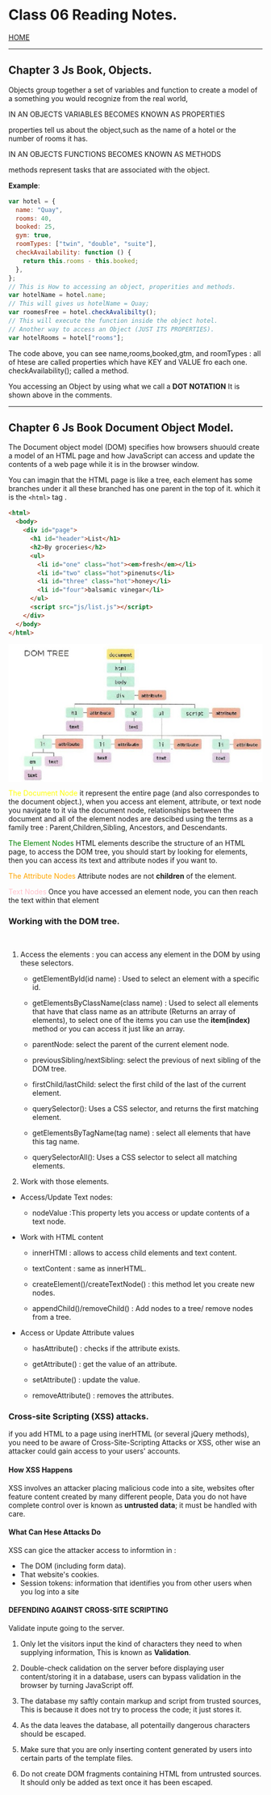 # Class 06 Reading Notes.

[HOME](https://sayefdeen.github.io/reading-notes201/)

---

## Chapter 3 Js Book, Objects.

Objects group together a set of variables and function to create a model of a something you would recognize from the real world,

<p style = "text-transform : Uppercase"> in an objects variables becomes known as properties </p> properties tell us about the object,such as the name of a hotel or the number of rooms it has.
<p style = "text-transform : Uppercase"> in an objects functions becomes known as methods </p> methods represent tasks that are associated with the object.

**Example**:

```javascript
var hotel = {
  name: "Quay",
  rooms: 40,
  booked: 25,
  gym: true,
  roomTypes: ["twin", "double", "suite"],
  checkAvailability: function () {
    return this.rooms - this.booked;
  },
};
// This is How to accessing an object, properities and methods.
var hotelName = hotel.name;
// This will gives us hotelName = Quay;
var roomesFree = hotel.checkAvalibilty();
// This will execute the function inside the object hotel.
// Another way to access an Object (JUST ITS PROPERTIES).
var hotelRooms = hotel["rooms"];
```

The code above, you can see name,rooms,booked,gtm, and roomTypes : all of htese are called properties which have KEY and VALUE fro each one.
checkAvailability(); called a method.

<p> You accessing an Object by using what we call a <b>DOT NOTATION</b> It is shown above in the comments.</p>

---

## Chapter 6 Js Book Document Object Model.

The Document object model (DOM) specifies how browsers shuould create a model of an HTML page and how JavaScript can access and update the contents of a web page while it is in the browser window.

You can imagin that the HTML page is like a tree, each element has some branches under it all these branched has one parent in the top of it. which it is the `<html>` tag .

```html
<html>
  <body>
    <div id="page">
      <h1 id="header">List</h1>
      <h2>By groceries</h2>
      <ul>
        <li id="one" class="hot"><em>fresh</em></li>
        <li id="two" class="hot">pinenuts</li>
        <li id="three" class="hot">honey</li>
        <li id="four">balsamic vinegar</li>
      </ul>
      <script src="js/list.js"></script>
    </div>
  </body>
</html>
```

<img src="img/DOM.jpg" align="middle">

<p><span style="color:yellow">The Document Node</span> it represent the entire page (and also correspondes to the document object.), when you access ant element, attribute, or text node you navigate to it via the document node, relationships between the document and all of the element nodes are descibed using the terms as a family tree : Parent,Children,Sibling, Ancestors, and Descendants.
<p><span style="color:green">The Element Nodes</span> HTML elements describe the structure of an HTML page, to access the DOM tree, you should start by looking for elements, then you can access its text and attribute nodes if you want to.
<p><span style="color:orange">The Attribute Nodes</span> Attribute nodes are not <b>children</b> of the element. 
<p><span style="color:pink">Text Nodes</span> Once you have accessed an element node, you can then reach the text within that element

### Working with the DOM tree.

<br>

1. Access the elements : you can access any element in the DOM by using these selectors.

   - getElementById(id name) : Used to select an element with a specific id.

   - getElementsByClassName(class name) : Used to select all elements that have that class name as an attribute (Returns an array of elements), to select one of the items you can use the **item(index)** method or you can access it just like an array.

   - parentNode: select the parent of the current element node.

   - previousSibling/nextSibling: select the previous of next sibling of the DOM tree.

   - firstChild/lastChild: select the first child of the last of the current element.

   - querySelector(): Uses a CSS selector, and returns the first matching element.

   - getElementsByTagName(tag name) : select all elements that have this tag name.

   - querySelectorAll(): Uses a CSS selector to select all matching elements.

2. Work with those elements.

- Access/Update Text nodes:

  - nodeValue :This property lets you access or update contents of a text node.

- Work with HTML content

  - innerHTMl : allows to access child elements and text content.

  - textContent : same as innerHTML.

  - createElement()/createTextNode() : this method let you create new nodes.

  - appendChild()/removeChild() : Add nodes to a tree/ remove nodes from a tree.

- Access or Update Attribute values

  - hasAttribute() : checks if the attribute exists.

  - getAttribute() : get the value of an attribute.

  - setAttribute() : update the value.

  - removeAttribute() : removes the attributes.

### Cross-site Scripting (XSS) attacks.

if you add HTML to a page using inerHTML (or several jQuery methods), you need to be aware of Cross-Site-Scripting Attacks or XSS, other wise an attacker could gain access to your users' accounts.

<h4> How XSS Happens</h4>

XSS involves an attacker placing malicious code into a site, websites ofter feature content created by many different people, Data you do not have complete control over is known as **untrusted data**; it must be handled with care.

<h4 style="text-transform: capitalize"> what can hese attacks do</h4>

XSS can gice the attacker access to informtion in :

- The DOM (including form data).
- That website's cookies.
- Session tokens: information that identifies you from other users when you log into a site

<h4 style="text-transform: uppercase">Defending against cross-site scripting</h4>

Validate inpute going to the server.

1. Only let the visitors input the kind of characters they need to when supplying information, This is known as **Validation**.

2. Double-check calidation on the server before displaying user content/storing it in a database, users can bypass validation in the browser by turning JavaScript off.

3. The database my saftly contain markup and script from trusted sources, This is because it does not try to process the code; it just stores it.

4. As the data leaves the database, all potentailly dangerous characters should be escaped.

5. Make sure that you are only inserting content generated by users into certain parts of the template files.

6. Do not create DOM fragments containing HTML from untrusted sources. It should only be added as text once it has been escaped.
